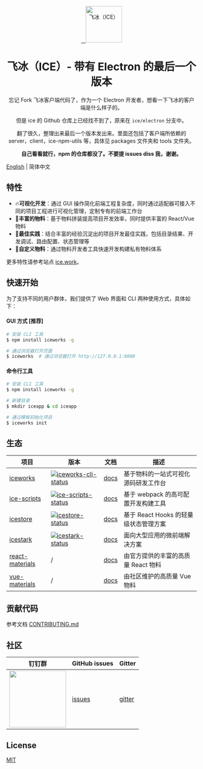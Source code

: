 <p align="center">
  <a href="https://ice.work">
    <img alt="飞冰（ICE）" src="https://img.alicdn.com/tfs/TB1gOdQRCrqK1RjSZK9XXXyypXa-192-192.png" width="96">
  </a>
</p>

<h1 align="center">飞冰（ICE）- 带有 Electron 的最后一个版本</h1>

<div align="center">

忘记 Fork 飞冰客户端代码了，作为一个 Electron 开发者，想看一下飞冰的客户端是什么样子的。

但是 ice 的 Github 仓库上已经找不到了，原来在 `ice/electron` 分支中。

翻了很久，整理出来最后一个版本发出来。里面还包括了客户端所依赖的 server，client，ice-npm-utils 等，具体见 packages 文件夹和 tools 文件夹。

**自己看看就行，npm 的仓库都没了。不要提 issues diss 我，谢谢。**

</div>

[English](./README.en-US.md) | 简体中文

## 特性

- :fire:**可视化开发**：通过 GUI 操作简化前端工程复杂度，同时通过适配器可接入不同的项目工程进行可视化管理，定制专有的前端工作台
- :100:**丰富的物料**：基于物料拼装提高项目开发效率，同时提供丰富的 React/Vue 物料
- :tophat:**最佳实践**：结合丰富的经验沉淀出的项目开发最佳实践，包括目录结果、开发调试、路由配置、状态管理等
- :whale:**自定义物料**：通过物料开发者工具快速开发构建私有物料体系

更多特性请参考站点 [ice.work](https://ice.work)。

## 快速开始

为了支持不同的用户群体，我们提供了 Web 界面和 CLI 两种使用方式，具体如下：

#### GUI 方式 [推荐]

```bash
# 安装 CLI 工具
$ npm install iceworks -g

# 通过浏览器打开页面
$ iceworks  # 通过浏览器打开 http://127.0.0.1:8000
```

#### 命令行工具

```bash
# 安装 CLI 工具
$ npm install iceworks -g

# 新建目录
$ mkdir iceapp & cd iceapp

# 通过模板初始化项目
$ iceworks init
```

## 生态

| 项目              | 版本                                           | 文档                         | 描述                                  |
| ----------------- | ---------------------------------------------- | ---------------------------- | ------------------------------------- |
| [iceworks]        | [![iceworks-cli-status]][iceworks-cli-package] | [docs][iceworks-docs]        | 基于物料的一站式可视化源码研发工作台  |
| [ice-scripts]     | [![ice-scripts-status]][ice-scripts-package]   | [docs][ice-scripts-docs]     | 基于 webpack 的高可配置开发构建工具   |
| [icestore]        | [![icestore-status]][icestore-package]         | [docs][icestore-docs]        | 基于 React Hooks 的轻量级状态管理方案 |
| [icestark]        | [![icestark-status]][icestark-package]         | [docs][icestark-docs]        | 面向大型应用的微前端解决方案          |
| [react-materials] | /                                              | [docs][react-materials-docs] | 由官方提供的丰富的高质量 React 物料   |
| [vue-materials]   | /                                              | [docs][vue-materials-docs]   | 由社区维护的高质量 Vue 物料           |

[iceworks]: https://github.com/alibaba/ice
[ice-scripts]: https://github.com/ice-lab/ice-scripts
[icestore]: https://github.com/ice-lab/icestore
[icestark]: https://github.com/ice-lab/icestark
[react-materials]: https://github.com/ice-lab/react-materials
[vue-materials]: https://github.com/ice-lab/vue-materials
[iceworks-cli-status]: https://img.shields.io/npm/v/iceworks.svg
[ice-scripts-status]: https://img.shields.io/npm/v/ice-scripts.svg
[icestore-status]: https://img.shields.io/npm/v/@ice/store.svg
[icestark-status]: https://img.shields.io/npm/v/@ice/stark.svg
[iceworks-cli-package]: https://npmjs.com/package/iceworks
[ice-scripts-package]: https://npmjs.com/package/ice-scripts
[icestore-package]: https://npmjs.com/package/@ice/store
[icestark-package]: https://npmjs.com/package/@ice/stark
[vue-materials-docs]: https://ice.work/block?type=vue
[react-materials-docs]: https://ice.work/scaffold
[iceworks-docs]: https://ice.work/docs/iceworks/about
[ice-scripts-docs]: https://ice.work/docs/cli/about
[icestark-docs]: https://ice.work/docs/icestark/guide/about
[icestore-docs]: https://github.com/ice-lab/icestore#icestore

## 贡献代码

参考文档 [CONTRIBUTING.md](/.github/CONTRIBUTING.md)

## 社区

| 钉钉群                                                                    | GitHub issues | Gitter   |
| ------------------------------------------------------------------------- | ------------- | -------- |
| <img src="https://ice.alicdn.com/assets/images/qrcode.png" width="150" /> | [issues]      | [gitter] |

[issues]: https://github.com/alibaba/ice/issues
[gitter]: https://gitter.im/alibaba/ice

## License

[MIT](/LICENSE)
